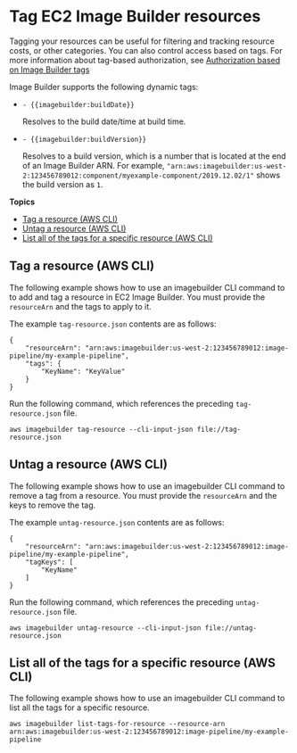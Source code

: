 # Tag EC2 Image Builder resources<a name="tag-resources"></a>

Tagging your resources can be useful for filtering and tracking resource costs, or other categories\. You can also control access based on tags\. For more information about tag\-based authorization, see [Authorization based on Image Builder tags](security_iam_service-with-iam.md#security-iam-service-with-ib-tags)

Image Builder supports the following dynamic tags:
+ `- {{imagebuilder:buildDate}}`

  Resolves to the build date/time at build time\.
+ `- {{imagebuilder:buildVersion}}`

  Resolves to a build version, which is a number that is located at the end of an Image Builder ARN\. For example, `"arn:aws:imagebuilder:us-west-2:123456789012:component/myexample-component/2019.12.02/1"` shows the build version as `1`\.

**Topics**
+ [Tag a resource \(AWS CLI\)](#cli-tag-resource)
+ [Untag a resource \(AWS CLI\)](#cli-untag-resource)
+ [List all of the tags for a specific resource \(AWS CLI\)](#cli-list-tags-for-resource)

## Tag a resource \(AWS CLI\)<a name="cli-tag-resource"></a>

The following example shows how to use an imagebuilder CLI command to to add and tag a resource in EC2 Image Builder\. You must provide the `resourceArn` and the tags to apply to it\.

The example `tag-resource.json` contents are as follows:

```
{
    "resourceArn": "arn:aws:imagebuilder:us-west-2:123456789012:image-pipeline/my-example-pipeline",
    "tags": {
        "KeyName": "KeyValue"
    }
}
```

Run the following command, which references the preceding `tag-resource.json` file\.

```
aws imagebuilder tag-resource --cli-input-json file://tag-resource.json
```

## Untag a resource \(AWS CLI\)<a name="cli-untag-resource"></a>

The following example shows how to use an imagebuilder CLI command to remove a tag from a resource\. You must provide the `resourceArn` and the keys to remove the tag\.

The example `untag-resource.json` contents are as follows:

```
{
    "resourceArn": "arn:aws:imagebuilder:us-west-2:123456789012:image-pipeline/my-example-pipeline",
    "tagKeys": [
        "KeyName"
    ]
}
```

Run the following command, which references the preceding `untag-resource.json` file\.

```
aws imagebuilder untag-resource --cli-input-json file://untag-resource.json
```

## List all of the tags for a specific resource \(AWS CLI\)<a name="cli-list-tags-for-resource"></a>

The following example shows how to use an imagebuilder CLI command to list all the tags for a specific resource\.

```
aws imagebuilder list-tags-for-resource --resource-arn arn:aws:imagebuilder:us-west-2:123456789012:image-pipeline/my-example-pipeline
```
